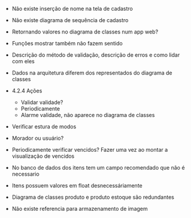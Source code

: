 * Não existe inserção de nome na tela de cadastro
* Não existe diagrama de sequência de cadastro
* Retornando valores no diagrama de classes num app web?
* Funções mostrar também não fazem sentido
* Descrição do método de validação, descrição de erros e como lidar com eles
* Dados na arquitetura diferem dos representados do diagrama de classes
* 4.2.4 Ações
    * Validar validade?
    * Periodicamente
    * Alarme validade, não aparece no diagrama de classes

* Verificar estura de modos
* Morador ou usuário?
* Periodicamente verificar vencidos? Fazer uma vez ao montar a visualização de vencidos


* No banco de dados dos itens tem um campo recomendado que não é necessario
* Itens possuem valores em float desnecessáriamente
* Diagrama de classes produto e produto estoque são redundantes
* Não existe referencia para armazenamento de imagem
